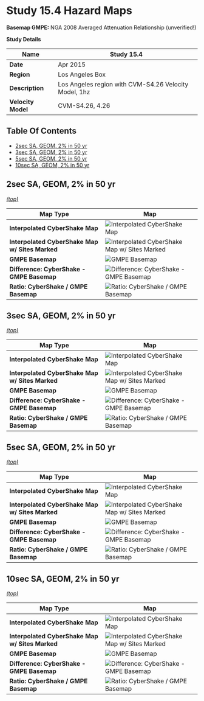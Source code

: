 # Study 15.4 Hazard Maps

**Basemap GMPE:** NGA 2008 Averaged Attenuation Relationship (unverified!)

**Study Details**

| **Name** | Study 15.4 |
|-----|-----|
| **Date** | Apr 2015 |
| **Region** | Los Angeles Box |
| **Description** | Los Angeles region with CVM-S4.26 Velocity Model, 1hz |
| **Velocity Model** | CVM-S4.26, 4.26 |

## Table Of Contents
* [2sec SA, GEOM, 2% in 50 yr](#2sec-sa-geom-2-in-50-yr)
* [3sec SA, GEOM, 2% in 50 yr](#3sec-sa-geom-2-in-50-yr)
* [5sec SA, GEOM, 2% in 50 yr](#5sec-sa-geom-2-in-50-yr)
* [10sec SA, GEOM, 2% in 50 yr](#10sec-sa-geom-2-in-50-yr)
## 2sec SA, GEOM, 2% in 50 yr
*[(top)](#table-of-contents)*

| **Map Type** | **Map** |
|-----|-----|
| **Interpolated CyberShake Map** | ![Interpolated CyberShake Map](resources/map_2s_GEOM_2in50_interpolated.png) |
| **Interpolated CyberShake Map w/ Sites Marked** | ![Interpolated CyberShake Map w/ Sites Marked](resources/map_2s_GEOM_2in50_interpolated_marks.png) |
| **GMPE Basemap** | ![GMPE Basemap](resources/map_2s_GEOM_2in50_basemap.png) |
| **Difference: CyberShake - GMPE Basemap** | ![Difference: CyberShake - GMPE Basemap](resources/map_2s_GEOM_2in50_diff.png) |
| **Ratio: CyberShake / GMPE Basemap** | ![Ratio: CyberShake / GMPE Basemap](resources/map_2s_GEOM_2in50_ratio.png) |

## 3sec SA, GEOM, 2% in 50 yr
*[(top)](#table-of-contents)*

| **Map Type** | **Map** |
|-----|-----|
| **Interpolated CyberShake Map** | ![Interpolated CyberShake Map](resources/map_3s_GEOM_2in50_interpolated.png) |
| **Interpolated CyberShake Map w/ Sites Marked** | ![Interpolated CyberShake Map w/ Sites Marked](resources/map_3s_GEOM_2in50_interpolated_marks.png) |
| **GMPE Basemap** | ![GMPE Basemap](resources/map_3s_GEOM_2in50_basemap.png) |
| **Difference: CyberShake - GMPE Basemap** | ![Difference: CyberShake - GMPE Basemap](resources/map_3s_GEOM_2in50_diff.png) |
| **Ratio: CyberShake / GMPE Basemap** | ![Ratio: CyberShake / GMPE Basemap](resources/map_3s_GEOM_2in50_ratio.png) |

## 5sec SA, GEOM, 2% in 50 yr
*[(top)](#table-of-contents)*

| **Map Type** | **Map** |
|-----|-----|
| **Interpolated CyberShake Map** | ![Interpolated CyberShake Map](resources/map_5s_GEOM_2in50_interpolated.png) |
| **Interpolated CyberShake Map w/ Sites Marked** | ![Interpolated CyberShake Map w/ Sites Marked](resources/map_5s_GEOM_2in50_interpolated_marks.png) |
| **GMPE Basemap** | ![GMPE Basemap](resources/map_5s_GEOM_2in50_basemap.png) |
| **Difference: CyberShake - GMPE Basemap** | ![Difference: CyberShake - GMPE Basemap](resources/map_5s_GEOM_2in50_diff.png) |
| **Ratio: CyberShake / GMPE Basemap** | ![Ratio: CyberShake / GMPE Basemap](resources/map_5s_GEOM_2in50_ratio.png) |

## 10sec SA, GEOM, 2% in 50 yr
*[(top)](#table-of-contents)*

| **Map Type** | **Map** |
|-----|-----|
| **Interpolated CyberShake Map** | ![Interpolated CyberShake Map](resources/map_10s_GEOM_2in50_interpolated.png) |
| **Interpolated CyberShake Map w/ Sites Marked** | ![Interpolated CyberShake Map w/ Sites Marked](resources/map_10s_GEOM_2in50_interpolated_marks.png) |
| **GMPE Basemap** | ![GMPE Basemap](resources/map_10s_GEOM_2in50_basemap.png) |
| **Difference: CyberShake - GMPE Basemap** | ![Difference: CyberShake - GMPE Basemap](resources/map_10s_GEOM_2in50_diff.png) |
| **Ratio: CyberShake / GMPE Basemap** | ![Ratio: CyberShake / GMPE Basemap](resources/map_10s_GEOM_2in50_ratio.png) |

